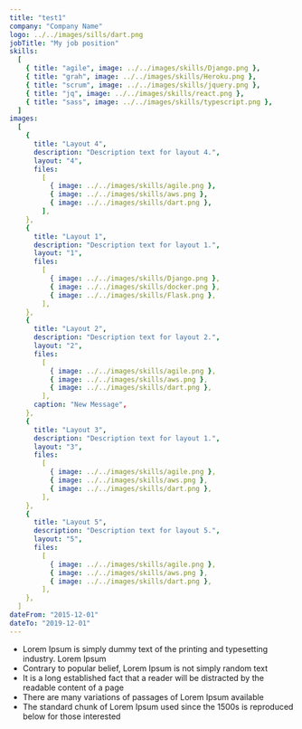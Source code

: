 ```yaml
---
title: "test1"
company: "Company Name"
logo: ../../images/sills/dart.png
jobTitle: "My job position"
skills:
  [
    { title: "agile", image: ../../images/skills/Django.png },
    { title: "grah", image: ../../images/skills/Heroku.png },
    { title: "scrum", image: ../../images/skills/jquery.png },
    { title: "jq", image: ../../images/skills/react.png },
    { title: "sass", image: ../../images/skills/typescript.png },
  ]
images:
  [
    {
      title: "Layout 4",
      description: "Description text for layout 4.",
      layout: "4",
      files:
        [
          { image: ../../images/skills/agile.png },
          { image: ../../images/skills/aws.png },
          { image: ../../images/skills/dart.png },
        ],
    },
    {
      title: "Layout 1",
      description: "Description text for layout 1.",
      layout: "1",
      files:
        [
          { image: ../../images/skills/Django.png },
          { image: ../../images/skills/docker.png },
          { image: ../../images/skills/Flask.png },
        ],
    },
    {
      title: "Layout 2",
      description: "Description text for layout 2.",
      layout: "2",
      files:
        [
          { image: ../../images/skills/agile.png },
          { image: ../../images/skills/aws.png },
          { image: ../../images/skills/dart.png },
        ],
      caption: "New Message",
    },
    {
      title: "Layout 3",
      description: "Description text for layout 1.",
      layout: "3",
      files:
        [
          { image: ../../images/skills/agile.png },
          { image: ../../images/skills/aws.png },
          { image: ../../images/skills/dart.png },
        ],
    },
    {
      title: "Layout 5",
      description: "Description text for layout 5.",
      layout: "5",
      files:
        [
          { image: ../../images/skills/agile.png },
          { image: ../../images/skills/aws.png },
          { image: ../../images/skills/dart.png },
        ],
    },
  ]
dateFrom: "2015-12-01"
dateTo: "2019-12-01"
---
```


- Lorem Ipsum is simply dummy text of the printing and typesetting industry. Lorem Ipsum
- Contrary to popular belief, Lorem Ipsum is not simply random text
- It is a long established fact that a reader will be distracted by the readable content of a page
- There are many variations of passages of Lorem Ipsum available
- The standard chunk of Lorem Ipsum used since the 1500s is reproduced below for those interested
